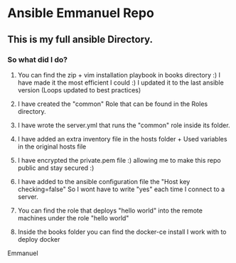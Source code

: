 # Ansible Emmanuel Repo
## This is my full ansible Directory.
### So what did I do?

1. You can find the zip + vim installation playbook in books directory :)
   I have made it the most efficient I could :) I updated it to the last ansible version
   (Loops updated to best practices)

2. I have created the "common" Role that can be found in the Roles directory.

3. I have wrote the server.yml that runs the "common" role inside its folder.

4. I have added an extra inventory file in the hosts folder + Used variables in the original
   hosts file

5. I have encrypted the private.pem file :) allowing me to make this repo public and stay secured :) 

6. I have added to the ansible configuration file the "Host key checking=false" So I wont have to write "yes" each time I connect to a server.

8. You can find the role that deploys "hello world" into the remote machines under the role
   "hello world"

9. Inside the books folder you can find the docker-ce install I work with to deploy docker
   
 
Emmanuel 
